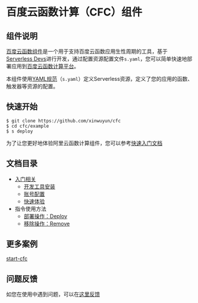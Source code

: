 # 百度云函数计算（CFC）组件

## 组件说明

[百度云函数组件](https://github.com/xinwuyun/cfc)是一个用于支持百度云函数应用生性周期的工具，基于[Serverless Devs](https://www.serverless-devs.com/)进行开发，通过配置资源配置文件`s.yaml`，您可以简单快速地部署应用到[百度云函数计算平台](https://console.bce.baidu.com/cfc/#/cfc/overview)。

本组件使用[YAML规范](./docs/Others/yaml.md)（`s.yaml`）定义Serverless资源，定义了您的应用的函数、触发器等资源的配置。

## 快速开始

```shell
$ git clone https://github.com/xinwuyun/cfc
$ cd cfc/example
$ s deploy
```

为了让您更好地体验阿里云函数计算组件，您可以参考[快速入门文档](./docs/Getting-started/Hello-world-application.md)

## 文档目录

+ [入门相关](./docs/Getting-started/getting-start.md)
  + [开发工具安装](./docs/Getting-started/install.md)
  + [账号配置](./docs/Getting-started/config.md)
  + [快速体验](./docs/Getting-started/Hello-world-application.md)
+ 指令使用方法
  + [部署操作：Deploy](./docs/Usage/deploy.md)
  + [移除操作：Remove](./docs/Usage/remove.md)

## 更多案例

[start-cfc](https://github.com/xinwuyun/start-cfc)

## 问题反馈

如您在使用中遇到问题，可以在[这里反馈](https://github.com/xinwuyun/cfc/issues)

